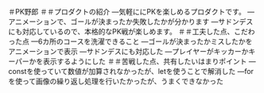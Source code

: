 ＃PK野郎
＃＃プロダクトの紹介
—気軽ににPKを楽しめるプロダクトです。
—アニメーションで、ゴールが決まったか失敗したかが分かります
—サドンデスにも対応しているので、本格的なPK戦が楽しめます。
＃＃工夫した点、こだわった点
—6カ所のコースを洗濯できること
—ゴールが決まったかミスしたかをアニメーションで表示
—サドンデスにも対応した
—プレイヤーがキッカーかキーパーかを表示するようにした
＃＃苦戦した点、共有したいはまりポイント
—constを使っていて数値が加算されなかったが、letを使うことで解消した
—forを使って画像の繰り返し処理を行いたかったが、うまくできなかった
